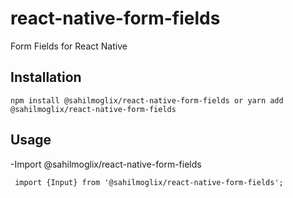 # react-native-form-fields

Form Fields for React Native

## Installation

```
npm install @sahilmoglix/react-native-form-fields or yarn add @sahilmoglix/react-native-form-fields
```

## Usage

-Import @sahilmoglix/react-native-form-fields

```
 import {Input} from '@sahilmoglix/react-native-form-fields';
```
